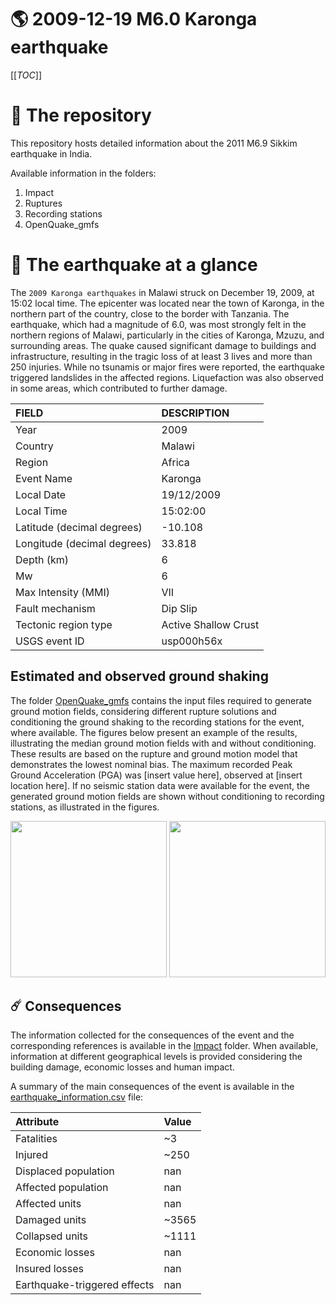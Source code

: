# 🌎 2009-12-19 M6.0 Karonga earthquake
[[_TOC_]]

# 📂 The repository

This repository hosts detailed information about the 2011 M6.9 Sikkim earthquake in India.

Available information in the folders:

1. Impact
2. Ruptures
3. Recording stations
4. OpenQuake_gmfs


# 🚀 The earthquake at a glance 

The `2009 Karonga earthquakes` in Malawi struck on December 19, 2009, at 15:02 local time. The epicenter was located near the town of Karonga, in the northern part of the country, close to the border with Tanzania. The earthquake, which had a magnitude of 6.0, was most strongly felt in the northern regions of Malawi, particularly in the cities of Karonga, Mzuzu, and surrounding areas. The quake caused significant damage to buildings and infrastructure, resulting in the tragic loss of at least 3 lives and more than 250 injuries. While no tsunamis or major fires were reported, the earthquake triggered landslides in the affected regions. Liquefaction was also observed in some areas, which contributed to further damage.

| FIELD | DESCRIPTION |
|:-------|:-------------|
| Year | 2009 |
| Country | Malawi |
| Region | Africa |
| Event Name | Karonga |
| Local Date | 19/12/2009 |
| Local Time | 15:02:00 |
| Latitude (decimal degrees) | -10.108 |
| Longitude (decimal degrees) | 33.818 |
| Depth (km) | 6 |
| Mw | 6 |
| Max Intensity (MMI) | VII |
| Fault mechanism | Dip Slip |
| Tectonic region type | Active Shallow Crust |
| USGS event ID | usp000h56x |

## Estimated and observed ground shaking

The folder [OpenQuake_gmfs](./OpenQuake_gmfs/) contains the input files required to generate ground motion fields, considering different rupture solutions and conditioning the ground shaking to the recording stations for the event, where available. The figures below present an example of the results, illustrating the median ground motion fields with and without conditioning. These results are based on the rupture and ground motion model that demonstrates the lowest nominal bias. The maximum recorded Peak Ground Acceleration (PGA) was [insert value here], observed at [insert location here]. If no seismic station data were available for the event, the generated ground motion fields are shown without conditioning to recording stations, as illustrated in the figures.

<img src="./OpenQuake_gmfs/median_gmf_stations_none.png" height="250">
<img src="./OpenQuake_gmfs/median_gmf_stations_seismic.png" height="250">

## ☄️ Consequences

The information collected for the consequences of the event and the corresponding references is available in the [Impact](./Impact) folder. When available, information at different geographical levels is provided considering the building damage, economic losses and human impact.

A summary of the main consequences of the event is available in the [earthquake_information.csv](./earthquake_information.csv) file:

| Attribute | Value |
|:-------|:-------------|
| Fatalities | ~3 |
| Injured | ~250 |
| Displaced population | nan |
| Affected population | nan |
| Affected units | nan |
| Damaged units | ~3565 |
| Collapsed units | ~1111 |
| Economic losses | nan |
| Insured losses | nan |
| Earthquake-triggered effects | nan |